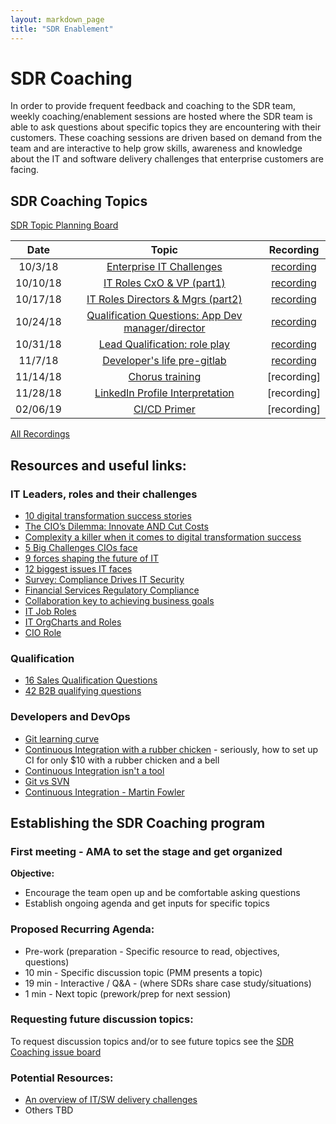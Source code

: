 ```yaml
---
layout: markdown_page
title: "SDR Enablement"
---
```


# SDR Coaching
In order to provide frequent feedback and coaching to the SDR team, weekly coaching/enablement sessions are hosted where the SDR team is able to ask questions about specific topics they are encountering with their customers. These coaching sessions are driven based on demand from the team and are interactive to help grow skills, awareness and knowledge about the IT and software delivery challenges that enterprise customers are facing.

## SDR Coaching Topics

[SDR Topic Planning Board](https://gitlab.com/gitlab-com/marketing/product-marketing/-/boards/918054?&label_name[]=SDR-Coaching)

| Date | Topic | Recording |  
| :----: | :-----: | :---------: |
|  10/3/18  | [Enterprise IT Challenges](https://gitlab.com/gitlab-com/marketing/general/issues/3102) | [recording](https://drive.google.com/open?id=1O_U1xGp8N3eK4bLKWTQe4idffCkcv_fk) |
|  10/10/18 | [IT Roles CxO & VP (part1)](https://gitlab.com/gitlab-com/marketing/general/issues/3196)  | [recording](https://drive.google.com/open?id=1QLrf-Q6t6TBO2l9-8mPv5L1X9Q3Rf8bF)  |
|  10/17/18 | [IT Roles Directors & Mgrs (part2)](https://gitlab.com/gitlab-com/marketing/general/issues/3314)  | [recording](https://drive.google.com/open?id=1eXQU6YbP5yP7xeZsc0HNiDBQMsYDtX97) |
|  10/24/18 | [Qualification Questions: App Dev manager/director](https://gitlab.com/gitlab-com/marketing/general/issues/3413) | [recording](https://drive.google.com/open?id=1A3M5_CVQQORa2TotJ_IOEjW1J6Ddd_fI) |
|  10/31/18 | [Lead Qualification: role play](https://gitlab.com/gitlab-com/marketing/general/issues/3415)  | [recording](https://drive.google.com/open?id=1QXbjm_8i189DpCiK-wJSJ17GudsmVVeX)  |
|  11/7/18  | [Developer's life pre-gitlab](https://gitlab.com/gitlab-com/marketing/general/issues/3263) | [recording](https://drive.google.com/open?id=1KbegDeHX5vFv3_jlwFDLB0uB-FxNnNEO) |
|  11/14/18 | [Chorus training](https://gitlab.com/gitlab-com/marketing/general/issues/3565)  |  [recording]  |
|  11/28/18 | [LinkedIn Profile Interpretation](https://gitlab.com/gitlab-com/marketing/general/issues/3564)  | [recording] |
| 02/06/19 | [CI/CD Primer](/handbook/marketing/product-marketing/competitive/cicd/) | [recording] |


[All Recordings](https://drive.google.com/drive/u/0/folders/1h9tgvKOAMV0SSl2vlcfWL462YOsFop9L)

## Resources and useful links:

### IT Leaders, roles and their challenges
* [10 digital transformation success stories](https://www.cio.com/article/3149977/digital-transformation/digital-transformation-examples.html?nsdr=true#tk.cio_rs)
* [The CIO’s Dilemma: Innovate AND Cut Costs](https://www.cio.com/article/3300871/cloud-computing/the-cio-s-dilemma-innovate-and-cut-costs.html)
* [Complexity a killer when it comes to digital transformation success](https://www.cio.com/article/3269493/digital-transformation/complexity-a-killer-when-it-comes-to-digital-transformation-success.html)
* [5 Big Challenges CIOs face](https://www.mrc-productivity.com/blog/2017/11/5-big-challenges-facing-cios-leaders-2018/)
* [9 forces shaping the future of IT](https://www.cio.com/article/3206770/it-strategy/9-forces-shaping-the-future-of-it.html?upd=1538513299753)
* [12 biggest issues IT faces](https://www.cio.com/article/3245772/it-strategy/the-12-biggest-issues-it-faces-today.html)
* [Survey: Compliance Drives IT Security](https://www.cio.com/article/2447696/compliance/survey--compliance-drives-it-security.html)
* [Financial Services Regulatory Compliance](/solutions/financial-services-regulatory-compliance/)
* [Collaboration key to achieving business goals](https://www.cio.com/article/3170784/collaboration/collaboration-key-to-achieving-business-goals.html)
* [IT Job Roles](https://targetpostgrad.com/subjects/computer-science-and-it/it-job-roles-and-responsibilities-explained)
* [IT OrgCharts and Roles](http://www.bmcsoftware.in/guides/itil-itsm-roles-responsibilities.html)
* [CIO Role](https://www.thebalancecareers.com/business-or-it-what-s-the-main-job-of-a-cio-2071252)

### Qualification
* [16 Sales Qualification Questions](https://blog.hubspot.com/sales/16-sales-qualification-questions-to-identify-prospects-worth-pursuing)
* [42 B2B qualifying questions](https://blog.close.io/42-b2b-qualifying-questions-to-ask-sales-prospects)

### Developers and DevOps
* [Git learning curve](/blog/2017/05/17/learning-curve-is-the-biggest-challenge-developers-face-with-git/)
* [Continuous Integration with a rubber chicken](https://www.jamesshore.com/Blog/Continuous-Integration-on-a-Dollar-a-Day.html) - seriously, how to set up CI for only $10 with a rubber chicken and a bell
* [Continuous Integration isn't a tool](https://www.jamesshore.com/Blog/Continuous-Integration-is-an-Attitude.html)
* [Git vs SVN](https://stackoverflow.com/questions/871/why-is-git-better-than-subversion)
* [Continuous Integration - Martin Fowler](https://www.martinfowler.com/articles/continuousIntegration.html)

## Establishing the SDR Coaching program
### First meeting - AMA to set the stage and get organized

**Objective:**
* Encourage the team open up and be comfortable asking questions
* Establish ongoing agenda and get inputs for specific topics

### Proposed Recurring Agenda:
* Pre-work (preparation - Specific resource to read, objectives, questions)
* 10 min - Specific discussion topic  (PMM presents a topic)
* 19 min - Interactive / Q&A - (where SDRs share case study/situations)
* 1 min -  Next topic (prework/prep for next session)

### Requesting future discussion topics:
To request discussion topics and/or to see future topics see the [SDR Coaching issue board](https://gitlab.com/gitlab-com/marketing/product-marketing/boards/918054?&label_name[]=SDR-Coaching)

### Potential Resources:
* [An overview of IT/SW delivery challenges](https://learn.techbeacon.com/tracks/business-leaders-guide-software-innovation)
* Others TBD
